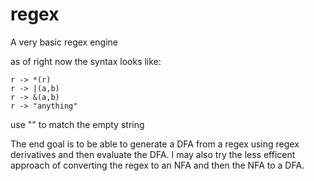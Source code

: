 # regex
A very basic regex engine

as of right now the syntax looks like:
```
r -> *(r)
r -> |(a,b)
r -> &(a,b)
r -> "anything"
```
use "" to match the empty string


The end goal is to be able to generate a DFA from a regex using regex derivatives and then evaluate the DFA. I may also try the less efficent approach of converting the regex to an NFA and then the NFA to a DFA. 